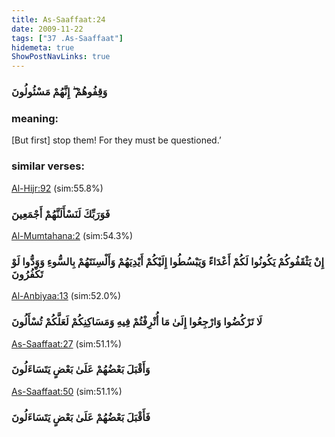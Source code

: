 ```yaml
---
title: As-Saaffaat:24
date: 2009-11-22
tags: ["37 .As-Saaffaat"]
hidemeta: true 
ShowPostNavLinks: true 
---
```

### وَقِفُوهُمْ ۖ إِنَّهُمْ مَسْئُولُونَ
### meaning: 
[But first] stop them! For they must be questioned.’
### similar verses: 

[Al-Hijr:92](/15/92) (sim:55.8%)

### فَوَرَبِّكَ لَنَسْأَلَنَّهُمْ أَجْمَعِينَ

[Al-Mumtahana:2](/60/2) (sim:54.3%)

### إِنْ يَثْقَفُوكُمْ يَكُونُوا لَكُمْ أَعْدَاءً وَيَبْسُطُوا إِلَيْكُمْ أَيْدِيَهُمْ وَأَلْسِنَتَهُمْ بِالسُّوءِ وَوَدُّوا لَوْ تَكْفُرُونَ

[Al-Anbiyaa:13](/21/13) (sim:52.0%)

### لَا تَرْكُضُوا وَارْجِعُوا إِلَىٰ مَا أُتْرِفْتُمْ فِيهِ وَمَسَاكِنِكُمْ لَعَلَّكُمْ تُسْأَلُونَ

[As-Saaffaat:27](/37/27) (sim:51.1%)

### وَأَقْبَلَ بَعْضُهُمْ عَلَىٰ بَعْضٍ يَتَسَاءَلُونَ

[As-Saaffaat:50](/37/50) (sim:51.1%)

### فَأَقْبَلَ بَعْضُهُمْ عَلَىٰ بَعْضٍ يَتَسَاءَلُونَ
